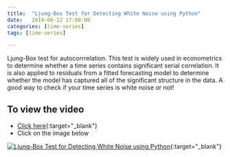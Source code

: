 ```yaml
---
title:  "Ljung-Box Test for Detecting White Noise using Python"
date:   2019-06-12 17:00:00
categories: [time-series]
tags: [time-series]

---
```


Ljung-Box test for autocorrrelation. This test is widely used in econometrics to determine whether a time series contains significant serial correlation. It is also applied to residuals from a fitted forecasting model to determine whether the model has captured all of the significant structure in the data. A good way to check if your time series is white noise or not!


## To view the video
* [Click here](https://youtu.be/caXvSH_EltM){:target="_blank"}
* Click on the image below

[![Ljung-Box Test for Detecting White Noise using Python](http://img.youtube.com/vi/caXvSH_EltM/0.jpg)](http://www.youtube.com/watch?v=caXvSH_EltM){:target="_blank"}